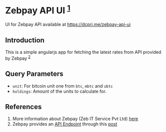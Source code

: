 # Zebpay API UI <sup>[1](#footnote1)</sup>
UI for Zebpay API available at https://dcpri.me/zebpay-api-ui

## Introduction

This is a simple angularjs app for fetching the latest rates from API provided by Zebpay <sup>[2](#footnote2)</sup>

## Query Parameters

* `unit`: For bitcoin unit one from `btc`, `mbtc` and `ubtc`
* `holdings`: Amount of the units to calculate for.

## References

1. <a name="footnote1"></a>More information about Zebpay (Zeb IT Service Pvt Ltd) [here](https://zebpay.com)
2. <a name="footnote2"></a>Zebpay provides an [API Endpoint](https://www.zebapi.com/api/v1/market/ticker/btc/inr) through this [post](https://zebpay.zendesk.com/hc/en-us/articles/115004228609-Zebpay-APIs)
